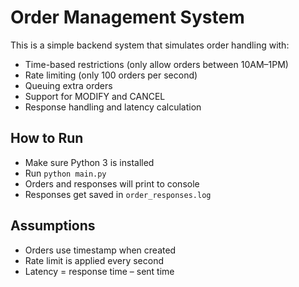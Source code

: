 # Order Management System

This is a simple backend system that simulates order handling with:

- Time-based restrictions (only allow orders between 10AM–1PM)
- Rate limiting (only 100 orders per second)
- Queuing extra orders
- Support for MODIFY and CANCEL
- Response handling and latency calculation

## How to Run

- Make sure Python 3 is installed
- Run `python main.py`
- Orders and responses will print to console
- Responses get saved in `order_responses.log`

## Assumptions

- Orders use timestamp when created
- Rate limit is applied every second
- Latency = response time – sent time
